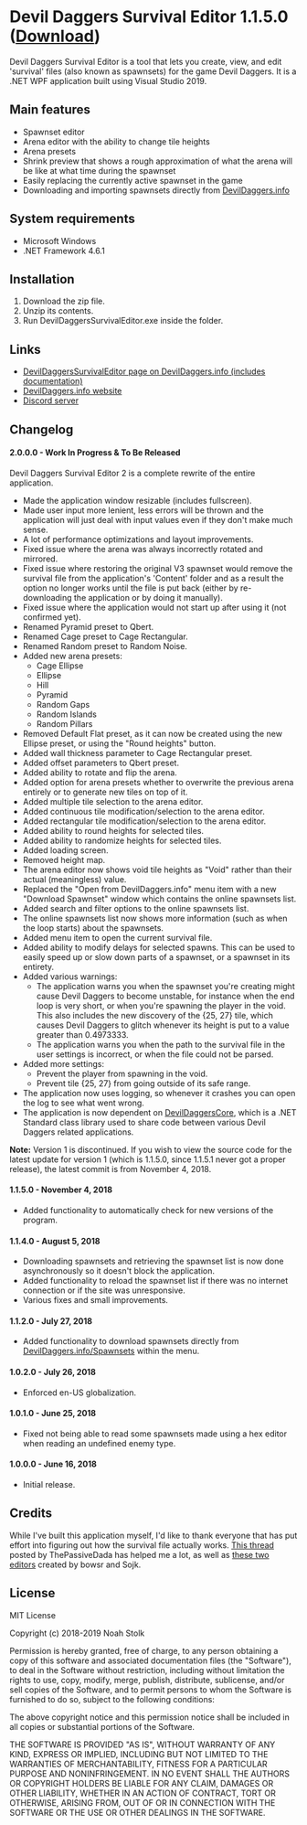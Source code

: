 # Devil Daggers Survival Editor 1.1.5.0 ([Download](https://devildaggers.info/tools/DevilDaggersSurvivalEditor/DevilDaggersSurvivalEditor1.1.5.0.zip))

Devil Daggers Survival Editor is a tool that lets you create, view, and edit 'survival' files (also known as spawnsets) for the game Devil Daggers. It is a .NET WPF application built using Visual Studio 2019.

## Main features

- Spawnset editor
- Arena editor with the ability to change tile heights
- Arena presets
- Shrink preview that shows a rough approximation of what the arena will be like at what time during the spawnset
- Easily replacing the currently active spawnset in the game
- Downloading and importing spawnsets directly from [DevilDaggers.info](https://devildaggers.info)

## System requirements

- Microsoft Windows
- .NET Framework 4.6.1

## Installation

1. Download the zip file.
2. Unzip its contents.
3. Run DevilDaggersSurvivalEditor.exe inside the folder.

## Links

- [DevilDaggersSurvivalEditor page on DevilDaggers.info (includes documentation)](https://devildaggers.info/Tools/DevilDaggersSurvivalEditor)
- [DevilDaggers.info website](https://devildaggers.info)
- [Discord server](https://discord.gg/NF32j8S)

## Changelog

#### 2.0.0.0 - Work In Progress & To Be Released

Devil Daggers Survival Editor 2 is a complete rewrite of the entire application. 

- Made the application window resizable (includes fullscreen).
- Made user input more lenient, less errors will be thrown and the application will just deal with input values even if they don't make much sense.
- A lot of performance optimizations and layout improvements.
- Fixed issue where the arena was always incorrectly rotated and mirrored.
- Fixed issue where restoring the original V3 spawnset would remove the survival file from the application's 'Content' folder and as a result the option no longer works until the file is put back (either by re-downloading the application or by doing it manually).
- Fixed issue where the application would not start up after using it (not confirmed yet).
- Renamed Pyramid preset to Qbert.
- Renamed Cage preset to Cage Rectangular.
- Renamed Random preset to Random Noise.
- Added new arena presets:
	- Cage Ellipse
	- Ellipse
	- Hill
	- Pyramid
	- Random Gaps
	- Random Islands
	- Random Pillars
- Removed Default Flat preset, as it can now be created using the new Ellipse preset, or using the "Round heights" button.
- Added wall thickness parameter to Cage Rectangular preset.
- Added offset parameters to Qbert preset.
- Added ability to rotate and flip the arena.
- Added option for arena presets whether to overwrite the previous arena entirely or to generate new tiles on top of it.
- Added multiple tile selection to the arena editor.
- Added continuous tile modification/selection to the arena editor.
- Added rectangular tile modification/selection to the arena editor.
- Added ability to round heights for selected tiles.
- Added ability to randomize heights for selected tiles.
- Added loading screen.
- Removed height map.
- The arena editor now shows void tile heights as "Void" rather than their actual (meaningless) value.
- Replaced the "Open from DevilDaggers.info" menu item with a new "Download Spawnset" window which contains the online spawnsets list.
- Added search and filter options to the online spawnsets list.
- The online spawnsets list now shows more information (such as when the loop starts) about the spawnsets.
- Added menu item to open the current survival file.
- Added ability to modify delays for selected spawns. This can be used to easily speed up or slow down parts of a spawnset, or a spawnset in its entirety.
- Added various warnings:
	- The application warns you when the spawnset you're creating might cause Devil Daggers to become unstable, for instance when the end loop is very short, or when you're spawning the player in the void. This also includes the new discovery of the {25, 27} tile, which causes Devil Daggers to glitch whenever its height is put to a value greater than 0.4973333.
	- The application warns you when the path to the survival file in the user settings is incorrect, or when the file could not be parsed.
- Added more settings:
	- Prevent the player from spawning in the void.
	- Prevent tile {25, 27} from going outside of its safe range.
- The application now uses logging, so whenever it crashes you can open the log to see what went wrong.
- The application is now dependent on [DevilDaggersCore](https://bitbucket.org/NoahStolk/devildaggerscore/src/master/), which is a .NET Standard class library used to share code between various Devil Daggers related applications.

**Note:** Version 1 is discontinued. If you wish to view the source code for the latest update for version 1 (which is 1.1.5.0, since 1.1.5.1 never got a proper release), the latest commit is from November 4, 2018.

#### 1.1.5.0 - November 4, 2018

- Added functionality to automatically check for new versions of the program.

#### 1.1.4.0 - August 5, 2018

- Downloading spawnsets and retrieving the spawnset list is now done asynchronously so it doesn't block the application.
- Added functionality to reload the spawnset list if there was no internet connection or if the site was unresponsive.
- Various fixes and small improvements.

#### 1.1.2.0 - July 27, 2018

- Added functionality to download spawnsets directly from [DevilDaggers.info/Spawnsets](https://devildaggers.info/Spawnsets) within the menu.

#### 1.0.2.0 - July 26, 2018

- Enforced en-US globalization.

#### 1.0.1.0 - June 25, 2018

- Fixed not being able to read some spawnsets made using a hex editor when reading an undefined enemy type.

#### 1.0.0.0 - June 16, 2018

- Initial release.

## Credits

While I've built this application myself, I'd like to thank everyone that has put effort into figuring out how the survival file actually works.
[This thread](https://steamcommunity.com/sharedfiles/filedetails/?id=797571917) posted by ThePassiveDada has helped me a lot, as well as [these two editors](https://steamcommunity.com/app/422970/discussions/0/1483232961033779525/) created by bowsr and Sojk.

## License

MIT License

Copyright (c) 2018-2019 Noah Stolk

Permission is hereby granted, free of charge, to any person obtaining a copy
of this software and associated documentation files (the "Software"), to deal
in the Software without restriction, including without limitation the rights
to use, copy, modify, merge, publish, distribute, sublicense, and/or sell
copies of the Software, and to permit persons to whom the Software is
furnished to do so, subject to the following conditions:

The above copyright notice and this permission notice shall be included in all
copies or substantial portions of the Software.

THE SOFTWARE IS PROVIDED "AS IS", WITHOUT WARRANTY OF ANY KIND, EXPRESS OR
IMPLIED, INCLUDING BUT NOT LIMITED TO THE WARRANTIES OF MERCHANTABILITY,
FITNESS FOR A PARTICULAR PURPOSE AND NONINFRINGEMENT. IN NO EVENT SHALL THE
AUTHORS OR COPYRIGHT HOLDERS BE LIABLE FOR ANY CLAIM, DAMAGES OR OTHER
LIABILITY, WHETHER IN AN ACTION OF CONTRACT, TORT OR OTHERWISE, ARISING FROM,
OUT OF OR IN CONNECTION WITH THE SOFTWARE OR THE USE OR OTHER DEALINGS IN THE
SOFTWARE.